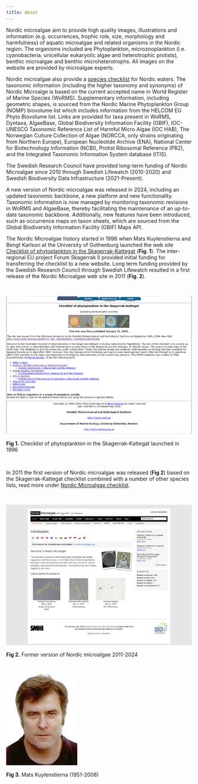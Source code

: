 ```yaml
---
title: About
---
```


Nordic microalgae aim to provide high quality images, illustrations and information (e.g. occurrences, trophic role, size, morphology and harmfulness) of aquatic microalgae and related organisms in the Nordic region. The organisms included are Phytoplankton, microzooplankton (i.e. cyanobacteria, unicellular eukaryotic algae and heterotrophic protists), benthic microalgae and benthic microheterotrophs. All images on the website are provided by microalgae experts.

Nordic microalgae also provide a [species checklist](/checklist/) for Nordic waters. The taxonomic information (including the higher taxonomy and synonyms) of Nordic Microalge is based on the current accepted name in World Register of Marine Species (WoRMS). Supplementary information, including geometric shapes, is sourced from the Nordic Marine Phytoplankton Group (NOMP) biovolume list which includes information from the HELCOM EG Phyto Biovolume list. Links are provided for taxa present in WoRMS, Dyntaxa, AlgaeBase, Global Biodiversity Information Facility (GBIF), IOC-UNESCO Taxonomic Reference List of Harmful Micro Algae (IOC HAB), The Norwegian Culture Collection of Algae (NORCCA, only strains originating from Northern Europe), European Nucleotide Archive (ENA), National Center for Biotechnology Information (NCBI), Protist Ribosomal Reference (PR2), and the Integrated Taxonomic Information System database (ITIS).

The Swedish Research Council have provided long-term funding of Nordic Microalgae since 2010 through Swedish Lifewatch (2010-2020) and Swedish Biodiversity Data Infrastructure (2021-Present).

A new version of Nordic microalgae was released in 2024, including an updated taxonomic backbone, a new platform and new functionality. Taxonomic information is now managed by monitoring taxonomic revisions in WoRMS and AlgaeBase, thereby facilitating the maintenance of an up-to-date taxonomic backbone. Additionally, new features have been introduced, such as occurrence maps on taxon sheets, which are sourced from the Global Biodiversity Information Facility (GBIF) Maps API.

The Nordic Microalgae history started in 1996 when Mats Kuylenstierna and Bengt Karlson at the University of Gothenburg launched the web site [Checklist of phytoplankton in the Skagerrak-Kattegat](https://www.smhi.se/oceanografi/oce_info_data/plankton_checklist/ssshome.htm) (__Fig. 1__). The inter-regional EU project Forum Skagerrak II provided initial funding for transferring the checklist to a new website. Long term funding provided by the Swedish Research Council through Swedish Lifewatch resulted in a first release of the Nordic Microalgae web site in 2011 (__Fig. 2__).

&nbsp;  

![printscreen checklist](/assets/checklist_1996.PNG)

__Fig 1.__ Checklist of phytoplankton in the Skagerrak-Kattegat launched in 1996

&nbsp;  

In 2011 the first version of Nordic microalgae was released (__Fig 2__) based on the Skagerrak-Kattegat checklist combined with a number of other species lists, read more under [Nordic Microalgae checklist](/checklist/).

&nbsp;  

![printscreen old nordic microalgae](/assets/Nordic_microalgae_old.PNG)

__Fig 2.__ Former version of Nordic microalgae 2011-2024

&nbsp;  

![Mats Kuylenstierna](/assets/mats_kuylenstierna.jpg)

__Fig 3.__ Mats Kuylenstierna (1951-2008)

